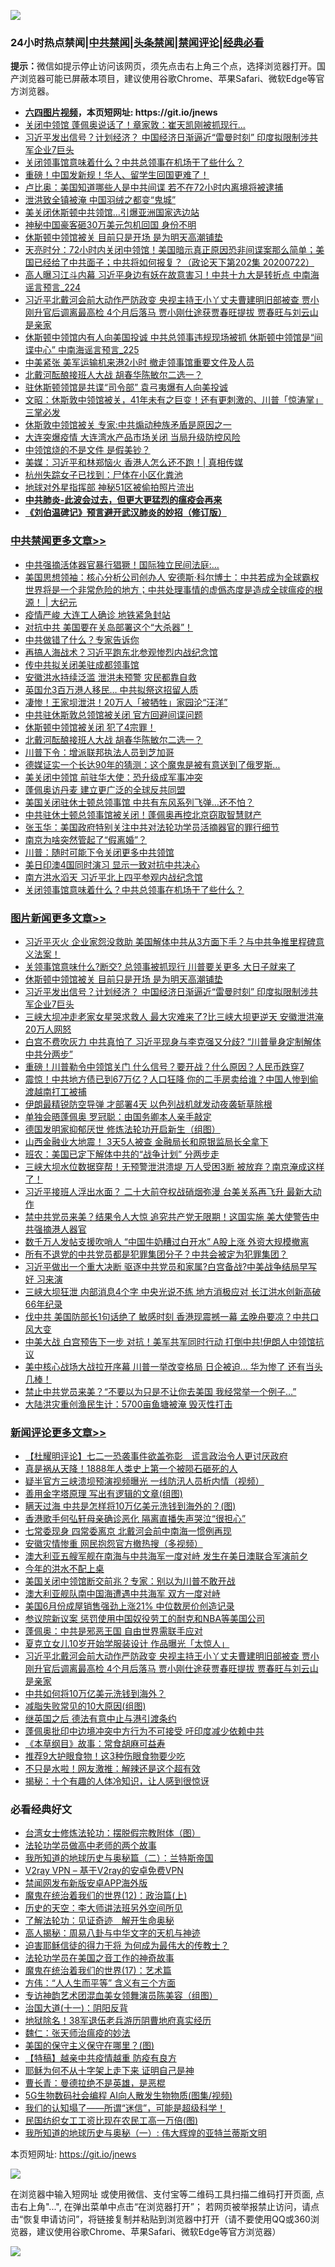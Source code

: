 ![](https://raw.githubusercontent.com/fqnews/bnews/master/64photo/fqnews-qr.jpg)

<div id="tt">
<h3>24小时热点禁闻|<a href="#%E4%B8%AD%E5%85%B1%E7%A6%81%E9%97%BB%E6%9B%B4%E5%A4%9A%E6%96%87%E7%AB%A0">中共禁闻</a>|<a href="#%E5%9B%BE%E7%89%87%E6%96%B0%E9%97%BB%E6%9B%B4%E5%A4%9A%E6%96%87%E7%AB%A0">头条禁闻</a>|<a href="#%E6%96%B0%E9%97%BB%E8%AF%84%E8%AE%BA%E6%9B%B4%E5%A4%9A%E6%96%87%E7%AB%A0">禁闻评论|<a href="#%E5%BF%85%E7%9C%8B%E7%BB%8F%E5%85%B8%E5%A5%BD%E6%96%87">经典必看</a></h3>
<div><b>提示：</b>微信如提示停止访问该网页，须先点击右上角三个点，选择浏览器打开。国产浏览器可能已屏蔽本项目，建议使用谷歌Chrome、苹果Safari、微软Edge等官方浏览器。</div>
<ul>
<li><b><a href="http://d1.bdrive.tk/64.mp4" target="_blank">六四图片视频</a>，本页短网址: https://git.io/jnews</b></li>
<li><a href="/cbnews/20200722/1364779.md">关闭中领馆 蓬佩奥说话了！章家敦：崔天凯刚被抓现行...</a></li>
<li><a href="/topimagenews/20200722/1364774.md">习近平发出信号？计划经济？ 中国经济日渐逼近“雷曼时刻” 印度拟限制涉共军企业7巨头</a></li>
<li><a href="/cbnews/20200723/1364990.md">关闭领事馆意味着什么？中共总领事在机场干了些什么？</a></li>
<li><a href="/cnnews/20200723/1365011.md">重磅！中国发新规！华人、留学生回国更难了！</a></li>
<li><a href="/cbnews/20200723/1364831.md">卢比奥：美国知道哪些人是中共间谍 若不在72小时内离境将被逮捕</a></li>
<li><a href="/cbnews/20200723/1364820.md">泄洪致全镇被淹 中国羽绒之都变“鬼城”</a></li>
<li><a href="/cnnews/20200723/1364860.md">美关闭休斯顿中共领馆…引爆亚洲国家选边站</a></li>
<li><a href="/cbnews/20200723/1364907.md">神秘中国豪客砸30万美元包机回国 身份不明</a></li>
<li><a href="/topimagenews/20200723/1365155.md">休斯顿中领馆被关 目前只是开场 是为明天高潮铺垫</a></li>
<li><a href="/cbnews/20200723/1364913.md">天亮时分：72小时内关闭中领馆！美国暗示真正原因恐非间谍案那么简单；美国已经给了中共面子；中共将如何报复？（政论天下第202集 20200722）</a></li>
<li><a href="/comments/20200723/1365068.md">高人曝习江斗内幕 习近平身边有妖在故意害习！中共十九大是转折点 中南海谣言预言_224</a></li>
<li><a href="/comments/20200723/1365146.md">习近平北戴河会前大动作严防政变 央视主持王小丫丈夫曹建明旧部被查 贾小刚升官后调离最高检 4个月后落马 贾小刚仕途获贾春旺提拔 贾春旺与刘云山是亲家</a></li>
<li><a href="/comments/20200723/1365080.md">休斯顿中领馆内有人向美国投诚 中共总领事违规现场被抓 休斯顿中领馆是“间谍中心” 中南海谣言预言_225</a></li>
<li><a href="/cnnews/hknews/20200723/1365036.md">中美紧张 美军运输机来港2小时 撤走领事馆重要文件及人员</a></li>
<li><a href="/cbnews/20200723/1365140.md">北戴河酝酿接班人大战 胡春华陈敏尔二选一？</a></li>
<li><a href="/comments/20200723/1365020.md">驻休斯顿领馆是共谍“司令部” 袁弓夷爆有人向美投诚</a></li>
<li><a href="/cbnews/20200723/1364911.md">文昭：休斯敦中领馆被关，41年未有之巨变！还有更刺激的、川普「惊涛掌」三掌必发</a></li>
<li><a href="/cbnews/20200723/1364891.md">休斯敦中领馆被关 专家:中共煽动种族矛盾是原因之一</a></li>
<li><a href="/cbnews/20200723/1364869.md">大连突爆疫情 大连湾水产品市场关闭 当局升级防控风险</a></li>
<li><a href="/cnnews/20200723/1365150.md">中领馆烧的不是文件 是假美钞？</a></li>
<li><a href="/bannedvideo/20200723/1364914.md">美媒：习近平和林郑恼火 香港人怎么还不跑！| 真相传媒</a></li>
<li><a href="/baitai/20200723/1365062.md">杭州失踪女子已找到：尸体在小区化粪池</a></li>
<li><a href="/cnnews/20200723/1364910.md">地球对外星指挥部 神秘51区被偷拍照片流出</a></li>
<li><b><a href="/comments/20200211/1275071.md" target="_blank">中共肺炎-此波会过去，但更大更猛烈的瘟疫会再来</a></b></li>
<li><b><a href="/comments/20200207/1272816.md" target="_blank">《刘伯温碑记》预言避开武汉肺炎的妙招（修订版）</a></b></li>
</ul>
</div>

<div class="catlist">
<h3><a href="/cbnews/" target="_blank">中共禁闻</a><span><a href="/cbnews/" target="_blank" rel="nofollow">更多文章>></a></span></h3>
<ul>
<li><a href="/cbnews/20200723/1365308.md" target="_blank">中共强摘活体器官暴行猖獗！国际独立民间法庭:&#8230;</a></li>
<li><a href="/cbnews/20200723/1365290.md" target="_blank">美国思想领袖：核心分析公司创办人 安德斯‧科尔博士：中共若成为全球霸权世界将是一个非常危险的地方；中共处理事情的虚僞态度是造成全球瘟疫的根源！ |  大纪元</a></li>
<li><a href="/cbnews/20200723/1365243.md" target="_blank">疫情严峻 大连工人确诊 地铁紧急封站</a></li>
<li><a href="/cbnews/20200723/1365232.md" target="_blank">对抗中共 美国要在关岛部署这个“大杀器”！</a></li>
<li><a href="/cbnews/20200723/1365231.md" target="_blank">中共做错了什么？专家告诉你</a></li>
<li><a href="/cbnews/20200723/1365219.md" target="_blank">再搞人海战术？习近平跑东北参观惨烈内战纪念馆</a></li>
<li><a href="/cbnews/20200723/1365218.md" target="_blank">传中共拟关闭美驻成都领事馆</a></li>
<li><a href="/cbnews/20200723/1365199.md" target="_blank">安徽洪水持续泛滥 泄洪未预警 灾民都靠自救</a></li>
<li><a href="/cbnews/20200723/1365189.md" target="_blank">英国允3百万港人移民… 中共拟祭这招留人质</a></li>
<li><a href="/cbnews/20200723/1365181.md" target="_blank">凄惨！王家坝泄洪！20万人「被牺牲」家园沦“汪洋”</a></li>
<li><a href="/cbnews/20200723/1365160.md" target="_blank">中共驻休斯敦总领馆被关闭 官方回避间谍问题</a></li>
<li><a href="/cbnews/20200723/1365156.md" target="_blank">休斯顿中领馆被关闭 犯了4宗罪！</a></li>
<li><a href="/cbnews/20200723/1365140.md" target="_blank">北戴河酝酿接班人大战 胡春华陈敏尔二选一？</a></li>
<li><a href="/cbnews/20200723/1365103.md" target="_blank">川普下令：增派联邦执法人员到芝加哥</a></li>
<li><a href="/cbnews/20200723/1365093.md" target="_blank">德媒证实一个长达90年的猜测：这个魔鬼是被有意送到了俄罗斯…</a></li>
<li><a href="/cbnews/20200723/1365070.md" target="_blank">美关闭中领馆 前驻华大使：恐升级成军事冲突</a></li>
<li><a href="/cbnews/20200723/1365066.md" target="_blank">蓬佩奥访丹麦 建立更广泛的全球反共同盟</a></li>
<li><a href="/cbnews/20200723/1365065.md" target="_blank">美国关闭驻休士顿总领事馆 中共有东风系列飞弹…还不怕？</a></li>
<li><a href="/cbnews/20200723/1365055.md" target="_blank">中共驻休士顿总领事馆被关闭！蓬佩奥再控北京窃取智慧财产</a></li>
<li><a href="/cbnews/20200723/1365048.md" target="_blank">张玉华：美国政府特别关注中共对法轮功学员活摘器官的罪行细节</a></li>
<li><a href="/cbnews/20200723/1365043.md" target="_blank">南京为啥突然管起了“假离婚”？</a></li>
<li><a href="/cbnews/20200723/1365025.md" target="_blank">川普：随时可能下令关闭更多中共领馆</a></li>
<li><a href="/cbnews/20200723/1365024.md" target="_blank">美日印澳4国同时演习 显示一致对抗中共决心</a></li>
<li><a href="/cbnews/20200723/1365010.md" target="_blank">南方洪水滔天 习近平北上四平参观内战纪念馆</a></li>
<li><a href="/cbnews/20200723/1364990.md" target="_blank">关闭领事馆意味着什么？中共总领事在机场干了些什么？</a></li>

</ul>
</div>
<div class="catlist">
<h3><a href="/topimagenews/" target="_blank">图片新闻</a><span><a href="/topimagenews/" target="_blank" rel="nofollow">更多文章>></a></span></h3>
<ul>
<li><a href="/topimagenews/20200723/1365307.md" target="_blank">习近平灭火 企业家怨没救助 美国解体中共从3方面下手？与中共争推里程碑意义法案！</a></li>
<li><a href="/topimagenews/20200723/1365266.md" target="_blank">关领事馆意味什么?断交? 总领事被抓现行 川普要关更多 大日子就来了</a></li>
<li><a href="/topimagenews/20200723/1365155.md" target="_blank">休斯顿中领馆被关 目前只是开场 是为明天高潮铺垫</a></li>
<li><a href="/topimagenews/20200722/1364774.md" target="_blank">习近平发出信号？计划经济？ 中国经济日渐逼近“雷曼时刻” 印度拟限制涉共军企业7巨头</a></li>
<li><a href="/topimagenews/20200722/1364740.md" target="_blank">三峡大坝冲走老家女星哭求救人 最大灾难来了?比三峡大坝更逆天 安徽泄洪淹20万人网怒</a></li>
<li><a href="/topimagenews/20200722/1364699.md" target="_blank">白宫不费吹灰力 中共真怕了 习近平现身与李克强又分歧? “川普量身定制解体中共分两步”</a></li>
<li><a href="/topimagenews/20200722/1364641.md" target="_blank">重磅！川普勒令中领馆关门 什么信号？要开战？什么原因？人民币跌穿7</a></li>
<li><a href="/topimagenews/20200722/1364624.md" target="_blank">震惊！中共地方债已到67万亿？人口狂降 你的二手房卖给谁？中国人惨到偷渡越南打工被捕</a></li>
<li><a href="/topimagenews/20200722/1364576.md" target="_blank">伊朗最精锐防空导弹 才部署4天 以色列战机就发动夜袭斩草除根</a></li>
<li><a href="/topimagenews/20200722/1364574.md" target="_blank">单独会晤蓬佩奥 罗冠聪：由国务卿本人亲手敲定</a></li>
<li><a href="/comments/20200722/1364497.md" target="_blank">德国发明家抑郁厌世 修炼法轮功开启新生（组图）</a></li>
<li><a href="/topimagenews/20200722/1364490.md" target="_blank">山西金融业大地震！ 3天5人被查 金融局长和原银监局长全拿下</a></li>
<li><a href="/topimagenews/20200722/1364267.md" target="_blank">班农：美国已定下解体中共的“战争计划” 分两步走</a></li>
<li><a href="/topimagenews/20200721/1364232.md" target="_blank">三峡大坝水位数据穿帮！无预警泄洪溃堤 万人受困3断 被放弃？南京淹成这样了！</a></li>
<li><a href="/topimagenews/20200721/1364225.md" target="_blank">习近平接班人浮出水面？ 二十大前夺权战硝烟弥漫 台美关系再飞升 最新大动作</a></li>
<li><a href="/topimagenews/20200721/1364143.md" target="_blank">禁中共党员来美？结果令人大惊 追究共产党无限期！这国实施 美大使警告中共强摘港人器官</a></li>
<li><a href="/topimagenews/20200721/1364133.md" target="_blank">数千万人发帖支援吹哨人 “中国牛奶糟过白开水” A股上涨 外资大规模撤离</a></li>
<li><a href="/topimagenews/20200721/1364042.md" target="_blank">所有不退党的中共党员都是犯罪集团分子？中共会被定为犯罪集团？</a></li>
<li><a href="/topimagenews/20200720/1363679.md" target="_blank">习近平做出一个重大决断 驱逐中共党员和家属?白宫备战?中美战争结局早写好 习来演</a></li>
<li><a href="/topimagenews/20200720/1363676.md" target="_blank">三峡大坝狂泄 内部消息4个字 中央光说不练 地方消极应对 长江洪水创新高破66年纪录</a></li>
<li><a href="/topimagenews/20200720/1363667.md" target="_blank">伐中共 美国防部长1句话绝了 敏感时刻 香港现震撼一幕 孟晚舟要凉？中共口风大变</a></li>
<li><a href="/topimagenews/20200720/1363602.md" target="_blank">中美大战 白宫预告下一步 对抗！美军共军同时行动 打倒中共!伊朗人中领馆抗议</a></li>
<li><a href="/topimagenews/20200720/1363587.md" target="_blank">美中核心战场大战拉开序幕 川普一举改变格局 日企被迫… 华为惨了 还有当头几棒！</a></li>
<li><a href="/topimagenews/20200720/1363459.md" target="_blank">禁止中共党员来美？“不要以为只是不让你去美国 我经常举一个例子…&#8221;</a></li>
<li><a href="/topimagenews/20200720/1363271.md" target="_blank">大陆洪灾重创渔民生计：5700亩鱼塘被淹 毁灭性打击</a></li>

</ul>
</div>
<div class="catlist">
<h3><a href="/comments/" target="_blank">新闻评论</a><span><a href="/comments/" target="_blank" rel="nofollow">更多文章>></a></span></h3>
<ul>
<li><a href="/comments/20200723/1365313.md" target="_blank">【杜耀明评论】七二一恐袭事件欲盖弥彰　谎言政治令人更讨厌政府</a></li>
<li><a href="/comments/20200723/1365309.md" target="_blank">真是祸从天降！1888年人类史上第一个被陨石砸死的人</a></li>
<li><a href="/comments/20200723/1365288.md" target="_blank">疑半官方三峡溃坝预演视频曝光 一线防汛人员析内情（视频）</a></li>
<li><a href="/comments/20200723/1365282.md" target="_blank">善用金字塔原理 写出有逻辑的文章(组图)</a></li>
<li><a href="/comments/20200723/1365271.md" target="_blank">瞒天过海 中共是怎样将10万亿美元洗钱到海外的？(图)</a></li>
<li><a href="/comments/20200723/1365269.md" target="_blank">香港歌手何弘轩母亲确诊恶化 隔离直播失声哭泣“很担心”</a></li>
<li><a href="/comments/20200723/1365249.md" target="_blank">七常委现身 四常委离京 北戴河会前中南海一惯例再现</a></li>
<li><a href="/comments/20200723/1365248.md" target="_blank">安徽灾情惨重 网民抱怨官方撤热搜（多视频）</a></li>
<li><a href="/comments/20200723/1365240.md" target="_blank">澳大利亚五艘军舰在南海与中共海军一度对峙 发生在美日澳联合军演前夕</a></li>
<li><a href="/comments/20200723/1365236.md" target="_blank">今年的洪水不配上桌</a></li>
<li><a href="/comments/20200723/1365200.md" target="_blank">美国关闭中领馆断交前兆？专家：别以为川普不敢开战</a></li>
<li><a href="/comments/20200723/1365182.md" target="_blank">澳大利亚舰队南中国海遭遇中共海军 双方一度对峙</a></li>
<li><a href="/comments/20200723/1365165.md" target="_blank">美国6月份成屋销售强劲上涨21% 中位数房价创造记录</a></li>
<li><a href="/comments/20200723/1365162.md" target="_blank">参议院新议案 惩罚使用中国奴役劳工的耐克和NBA等美国公司</a></li>
<li><a href="/comments/20200723/1365152.md" target="_blank">蓬佩奥：中共是邪恶王国 自由世界需联手应对</a></li>
<li><a href="/comments/20200723/1365151.md" target="_blank">夏克立女儿10岁开始学服装设计  作品曝光「太惊人」</a></li>
<li><a href="/comments/20200723/1365146.md" target="_blank">习近平北戴河会前大动作严防政变 央视主持王小丫丈夫曹建明旧部被查 贾小刚升官后调离最高检 4个月后落马 贾小刚仕途获贾春旺提拔 贾春旺与刘云山是亲家</a></li>
<li><a href="/comments/20200723/1365144.md" target="_blank">中共如何将10万亿美元洗钱到海外？</a></li>
<li><a href="/comments/20200723/1365139.md" target="_blank">减脂失败常见的10大原因(组图)</a></li>
<li><a href="/comments/20200723/1365137.md" target="_blank">继英国之后  德法有意中止与港引渡条约</a></li>
<li><a href="/comments/20200723/1365134.md" target="_blank">蓬佩奥批印中边境冲突中方行为不可接受 吁印度减少依赖中共</a></li>
<li><a href="/comments/20200723/1365133.md" target="_blank">《本草纲目》故事：常食胡麻可益寿</a></li>
<li><a href="/comments/20200723/1365132.md" target="_blank">推荐9大护眼食物！这3种伤眼食物要少吃</a></li>
<li><a href="/comments/20200723/1365131.md" target="_blank">不只是水啦！网友激推：解辣还是这个超有效</a></li>
<li><a href="/comments/20200723/1365130.md" target="_blank">揭秘：十个有趣的人体冷知识，让人感到很惊讶</a></li>

</ul>
</div>

<div class="catlist">
<h3>必看经典好文</h3>
<ul>
<li><a href="/cbnews/20200610/1342772.md" target="_blank">台湾女士修炼法轮功：摆脱假宗教附体（图）</a></li>
<li><a href="/comments/20200629/1352533.md" target="_blank">法轮功学员做高中老师的两个故事</a></li>
<li><a href="/tculture/xiulian/20170614/774347.md" target="_blank">我所知道的地球历史与奥秘篇（二）：兰特斯帝国</a></li>
<li><a href="/comments/20200112/1257608.md" target="_blank">V2ray VPN &#8211; 基于V2ray的安卓免费VPN</a></li>
<li><a href="/comments/20200627/783266.md" target="_blank">禁闻网发布新版安卓APP海外版</a></li>
<li><a href="/topimagenews/20180601/951286.md" target="_blank">魔鬼在统治着我们的世界(12)：政治篇(上)</a></li>
<li><a href="/tculture/20121025/73064.md" target="_blank">历史的天空：李大师讲法班另外空间所见</a></li>
<li><a href="/comments/20200307/1289968.md" target="_blank">了解法轮功：见证奇迹　解开生命奥秘</a></li>
<li><a href="/aomi/history/20170924/831575.md" target="_blank">高人揭秘：周易八卦与中华文字的天机与神迹</a></li>
<li><a href="/comments/20200622/1346846.md" target="_blank">迫害耶稣信徒的得力干将  为何成为最伟大的传教士？</a></li>
<li><a href="/comments/20200511/1326751.md" target="_blank">法轮功学员在美国之音工作的神奇故事</a></li>
<li><a href="/topimagenews/20180620/960677.md" target="_blank">魔鬼在统治着我们的世界(17)：艺术篇</a></li>
<li><a href="/comments/20200720/1363377.md" target="_blank">方伟：“人人生而平等” 含义有三个方面</a></li>
<li><a href="/topimagenews/20180404/923380.md" target="_blank">专访神韵艺术团混血美女领舞演员陈美容（组图）</a></li>
<li><a href="/cbnews/20180317/915893.md" target="_blank">治国大道(十一)：阴阳反背</a></li>
<li><a href="/cbnews/20200531/1337381.md" target="_blank">地狱除名！38军退伍老兵游历阴曹地府真实经历</a></li>
<li><a href="/comments/20200224/1282494.md" target="_blank">魏仁：张天师治瘟疫的妙法</a></li>
<li><a href="/lifebaike/20200520/1331379.md" target="_blank">美国的保守主义保守在哪里？(图)</a></li>
<li><a href="/comments/20200424/1318689.md" target="_blank">【特稿】越亲中共疫情越重 防疫有良方</a></li>
<li><a href="/ccpdope/20190803/1168965.md" target="_blank">耶稣为何不从十字架上走下来 证明自己是神</a></li>
<li><a href="/comments/20180726/727420.md" target="_blank">曹长青：曼德拉绝不是英雄，是恶棍</a></li>
<li><a href="/topimagenews/20200527/1335347.md" target="_blank">5G生物数码社会编程 AI向人散发生物物质(图集/视频)</a></li>
<li><a href="/sohnews/20161029/607205.md" target="_blank">我们的认知塌了——所谓“迷信”，可能是超级科学！</a></li>
<li><a href="/lifebaike/20200515/1328783.md" target="_blank">民国纺织女工工资比现在农民工高一万倍(图)</a></li>
<li><a href="/tculture/xiulian/20170611/772817.md" target="_blank">我所知道的地球历史与奥秘（一）: 伟大辉煌的亚特兰蒂斯文明</a></li>

</ul>
</div>

本页短网址: https://git.io/jnews

![](https://raw.githubusercontent.com/fqnews/bnews/master/64photo/fqnews-qr.jpg)

在浏览器中输入短网址 或使用微信、支付宝等二维码工具扫描二维码打开页面, 点击右上角"...", 在弹出菜单中点击“在浏览器打开”； 若网页被举报禁止访问，请点击“恢复申请访问”，将链接复制并粘贴到浏览器中打开（请不要使用QQ或360浏览器，建议使用谷歌Chrome、苹果Safari、微软Edge等官方浏览器）

![](https://raw.githubusercontent.com/fqnews/bnews/master/64photo/wx.jpg)